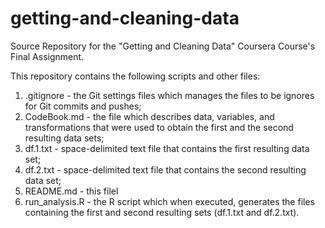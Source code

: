 # getting-and-cleaning-data
Source Repository for the "Getting and Cleaning Data" Coursera Course's Final Assignment.

This repository contains the following scripts and other files:
1) .gitignore - the Git settings files which manages the files to be ignores for Git commits and pushes;
2) CodeBook.md - the file which describes data, variables, and transformations that were used to obtain the first and the second resulting data sets;
3) df.1.txt - space-delimited text file that contains the first resulting data set;
4) df.2.txt - space-delimited text file that contains the second resulting data set;
5) README.md - this filel
6) run_analysis.R - the R script which when executed, generates the files containing the first and second resulting sets (df.1.txt and df.2.txt).
